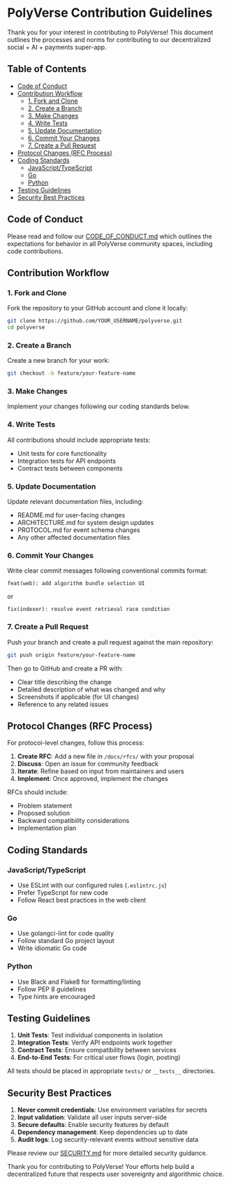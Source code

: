 












# PolyVerse Contribution Guidelines

Thank you for your interest in contributing to PolyVerse! This document outlines the processes and norms for contributing to our decentralized social + AI + payments super-app.

## Table of Contents

- [Code of Conduct](#code-of-conduct)
- [Contribution Workflow](#contribution-workflow)
  - [1. Fork and Clone](#1-fork-and-clone)
  - [2. Create a Branch](#2-create-a-branch)
  - [3. Make Changes](#3-make-changes)
  - [4. Write Tests](#4-write-tests)
  - [5. Update Documentation](#5-update-documentation)
  - [6. Commit Your Changes](#6-commit-your-changes)
  - [7. Create a Pull Request](#7-create-a-pull-request)
- [Protocol Changes (RFC Process)](#protocol-changes-rfc-process)
- [Coding Standards](#coding-standards)
  - [JavaScript/TypeScript](#javascripttypescript)
  - [Go](#go)
  - [Python](#python)
- [Testing Guidelines](#testing-guidelines)
- [Security Best Practices](#security-best-practices)

## Code of Conduct

Please read and follow our [CODE_OF_CONDUCT.md](CODE_OF_CONDUCT.md) which outlines the expectations for behavior in all PolyVerse community spaces, including code contributions.

## Contribution Workflow

### 1. Fork and Clone

Fork the repository to your GitHub account and clone it locally:

```bash
git clone https://github.com/YOUR_USERNAME/polyverse.git
cd polyverse
```

### 2. Create a Branch

Create a new branch for your work:

```bash
git checkout -b feature/your-feature-name
```

### 3. Make Changes

Implement your changes following our coding standards below.

### 4. Write Tests

All contributions should include appropriate tests:
- Unit tests for core functionality
- Integration tests for API endpoints
- Contract tests between components

### 5. Update Documentation

Update relevant documentation files, including:
- README.md for user-facing changes
- ARCHITECTURE.md for system design updates
- PROTOCOL.md for event schema changes
- Any other affected documentation files

### 6. Commit Your Changes

Write clear commit messages following conventional commits format:

```
feat(web): add algorithm bundle selection UI
```

or

```
fix(indexer): resolve event retrieval race condition
```

### 7. Create a Pull Request

Push your branch and create a pull request against the main repository:

```bash
git push origin feature/your-feature-name
```

Then go to GitHub and create a PR with:
- Clear title describing the change
- Detailed description of what was changed and why
- Screenshots if applicable (for UI changes)
- Reference to any related issues

## Protocol Changes (RFC Process)

For protocol-level changes, follow this process:

1. **Create RFC**: Add a new file in `/docs/rfcs/` with your proposal
2. **Discuss**: Open an issue for community feedback
3. **Iterate**: Refine based on input from maintainers and users
4. **Implement**: Once approved, implement the changes

RFCs should include:
- Problem statement
- Proposed solution
- Backward compatibility considerations
- Implementation plan

## Coding Standards

### JavaScript/TypeScript

- Use ESLint with our configured rules (`.eslintrc.js`)
- Prefer TypeScript for new code
- Follow React best practices in the web client

### Go

- Use golangci-lint for code quality
- Follow standard Go project layout
- Write idiomatic Go code

### Python

- Use Black and Flake8 for formatting/linting
- Follow PEP 8 guidelines
- Type hints are encouraged

## Testing Guidelines

1. **Unit Tests**: Test individual components in isolation
2. **Integration Tests**: Verify API endpoints work together
3. **Contract Tests**: Ensure compatibility between services
4. **End-to-End Tests**: For critical user flows (login, posting)

All tests should be placed in appropriate `tests/` or `__tests__` directories.

## Security Best Practices

1. **Never commit credentials**: Use environment variables for secrets
2. **Input validation**: Validate all user inputs server-side
3. **Secure defaults**: Enable security features by default
4. **Dependency management**: Keep dependencies up to date
5. **Audit logs**: Log security-relevant events without sensitive data

Please review our [SECURITY.md](SECURITY.md) for more detailed security guidance.

Thank you for contributing to PolyVerse! Your efforts help build a decentralized future that respects user sovereignty and algorithmic choice.



